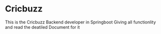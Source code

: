 # Cricbuzz
This is the Cricbuzz Backend developer in Springboot Giving all functionlity and read the deatiled Document for it
